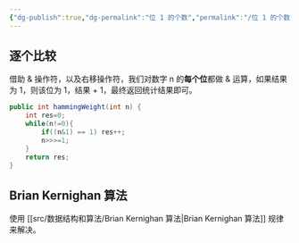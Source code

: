 ```yaml
---
{"dg-publish":true,"dg-permalink":"位 1 的个数","permalink":"/位 1 的个数/","title":"位 1 的个数","tags":["数组","位运算"]}
---
```



## 逐个比较

借助 & 操作符，以及右移操作符，我们对数字 n 的**每个位**都做 & 运算，如果结果为 1，则该位为 1，结果 + 1，最终返回统计结果即可。

```java
public int hammingWeight(int n) {
    int res=0;
    while(n!=0){
        if((n&1) == 1) res++;
        n>>>=1;
    }    
    return res;
}
```

## Brian Kernighan 算法

使用 [[src/数据结构和算法/Brian Kernighan 算法\|Brian Kernighan 算法]] 规律来解决。

